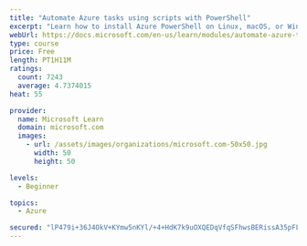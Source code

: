 ```yaml
---
title: "Automate Azure tasks using scripts with PowerShell"
excerpt: "Learn how to install Azure PowerShell on Linux, macOS, or Windows and then connect to Azure and manage your resources."
webUrl: https://docs.microsoft.com/en-us/learn/modules/automate-azure-tasks-with-powershell/
type: course
price: Free
length: PT1H11M
ratings:
  count: 7243
  average: 4.7374015
heat: 55

provider:
  name: Microsoft Learn
  domain: microsoft.com
  images:
    - url: /assets/images/organizations/microsoft.com-50x50.jpg
      width: 50
      height: 50

levels:
  - Beginner

topics:
  - Azure

secured: "lP479i+36J4OkV+KYmw5nKYl/+4+HdK7k9uOXQEDqVfqSFhwsBERissA35pFLsAZOc05OMnnkSISp3ZHXzAFw+aPkEUJKiNpMJAwhTMGII1W4Ukir1d670KDdYD/X9Dfk7xfVotvWGCtES1ReXyDyYishk3l94A6TqyPPqb9WJC1mhqVA8apTN7nEEMlQI0Eqk8J8eQuEo61Damyy7apsnT8f7aeut+109qlNHR9ZItX9QUD5ajOSBtlhd8SxbJPnaruqZjd4neD2R5sbStLqwiCkF7wRGuMOJqy0CTT7C/BpShYD/ccqFVXhIhMenBRwxTx+WZeGyQ1lYo1z+wewB2NRPvQ1Jm3q0lx3JvjN/C21RO4HdFfcsucSRgnUQldiGFJcvZ2EOVO58E86EyUjeniByMoIEqkNCX0ZvCp4PQ=;B+ipemzfFdRUTZbXbQnbPw=="
---
```


